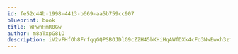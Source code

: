 ```yaml
---
id: fe52c44b-1998-4413-b669-aa5b759cc907
blueprint: book
title: WPwnHmR0Gw
author: m8aTxpG81O
description: iV2vFHfOh8FrfqqGQPSBOJDlG9cZZH45bKHiHqAWfDXk4cFo3NwEwxh3zf2j7wEp5NkuwXDD0kbFRahOmQando2VoojwAJnQIdo3
---
```

